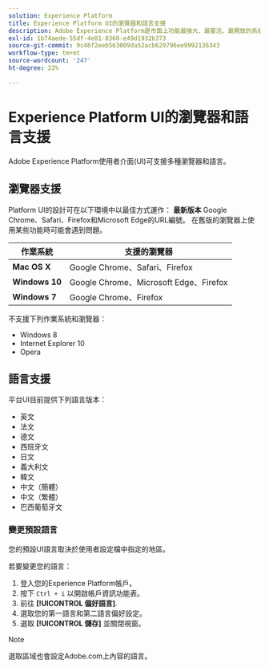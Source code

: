 ```yaml
---
solution: Experience Platform
title: Experience Platform UI的瀏覽器和語言支援
description: Adobe Experience Platform是市面上功能最強大、最靈活、最開放的系統，可建置和管理可提升客戶體驗的完整解決方案。  Experience Platform 可讓組織集中和標準化來自任何系統的客戶資料與內容，並運用資料科學和機器學習技術大幅改善豐富個人化體驗的設計和傳遞。
exl-id: 1b74aede-55df-4e81-8360-e49d1932b373
source-git-commit: 9c46f2eeb563009da52acb629796ee9992136343
workflow-type: tm+mt
source-wordcount: '247'
ht-degree: 22%

---
```


# Experience Platform UI的瀏覽器和語言支援

Adobe Experience Platform使用者介面(UI)可支援多種瀏覽器和語言。

## 瀏覽器支援

Platform UI的設計可在以下環境中以最佳方式運作： **最新版本** Google Chrome、Safari、Firefox和Microsoft Edge的URL編號。 在舊版的瀏覽器上使用某些功能時可能會遇到問題。

| 作業系統 | 支援的瀏覽器 |
|---|---|
| **Mac OS X** | Google Chrome、Safari、Firefox |
| **Windows 10** | Google Chrome、Microsoft Edge、Firefox |
| **Windows 7** | Google Chrome、Firefox |

不支援下列作業系統和瀏覽器：

* Windows 8
* Internet Explorer 10
* Opera

## 語言支援

平台UI目前提供下列語言版本：

* 英文
* 法文
* 德文
* 西班牙文
* 日文
* 義大利文
* 韓文
* 中文（簡體）
* 中文（繁體）
* 巴西葡萄牙文

### 變更預設語言

您的預設UI語言取決於使用者設定檔中指定的地區。

若要變更您的語言：

1. 登入您的Experience Platform帳戶。
1. 按下 `Ctrl + i` 以開啟帳戶資訊功能表。
1. 前往 **[!UICONTROL 偏好語言]**.
1. 選取您的第一語言和第二語言偏好設定。
1. 選取 **[!UICONTROL 儲存]** 並關閉視窗。

>[!NOTE]
>
> 選取區域也會設定Adobe.com上內容的語言。
